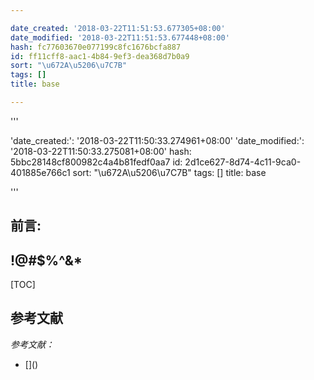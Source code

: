 ```yaml
---

date_created: '2018-03-22T11:51:53.677305+08:00'
date_modified: '2018-03-22T11:51:53.677448+08:00'
hash: fc77603670e077199c8fc1676bcfa887
id: ff11cff8-aac1-4b84-9ef3-dea368d7b0a9
sort: "\u672A\u5206\u7C7B"
tags: []
title: base

---
```


'''

'date_created:': '2018-03-22T11:50:33.274961+08:00'
'date_modified:': '2018-03-22T11:50:33.275081+08:00'
hash: 5bbc28148cf800982c4a4b81fedf0aa7
id: 2d1ce627-8d74-4c11-9ca0-401885e766c1
sort: "\u672A\u5206\u7C7B"
tags: []
title: base

'''

## 前言:





## !@#$%^&*

[TOC]

## 参考文献

*参考文献：*

- \[\]\(\)

[T_T]:
    测试


